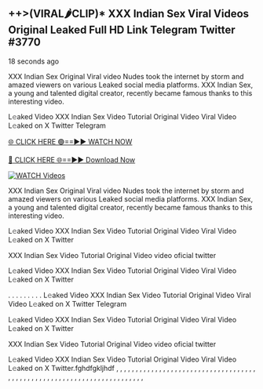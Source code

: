 ## ++>(VIRAL🌶CLIP)* XXX Indian Sex Viral Videos Original Leaked Full HD Link Telegram Twitter #3770

18 seconds ago

XXX Indian Sex Original Viral video Nudes took the internet by storm and amazed viewers on various Leaked social media platforms. XXX Indian Sex, a young and talented digital creator, recently became famous thanks to this interesting video.

L𝚎aked Video XXX Indian Sex Video Tutorial Original Video Viral Video L𝚎aked on X Twitter Telegram

[🌐 CLICK HERE 🟢==►► WATCH NOW](https://dekho-ki-hoy-07-2k25.blogspot.com/2025/01/viral-live.html)

[🔴 CLICK HERE 🌐==►► Download Now](https://dekho-ki-hoy-07-2k25.blogspot.com/2025/01/viral-live.html)

[![WATCH Videos](https://i.imgur.com/dJHk4Zq.gif)](https://dekho-ki-hoy-07-2k25.blogspot.com/2025/01/viral-live.html)

XXX Indian Sex Original Viral video Nudes took the internet by storm and amazed viewers on various Leaked social media platforms. XXX Indian Sex, a young and talented digital creator, recently became famous thanks to this interesting video.

L𝚎aked Video XXX Indian Sex Video Tutorial Original Video Viral Video L𝚎aked on X Twitter

XXX Indian Sex Video Tutorial Original Video video oficial twitter

L𝚎aked Video XXX Indian Sex Video Tutorial Original Video Viral Video L𝚎aked on X Twitter

. . . . . . . . . L𝚎aked Video XXX Indian Sex Video Tutorial Original Video Viral Video L𝚎aked on X Twitter Telegram

L𝚎aked Video XXX Indian Sex Video Tutorial Original Video Viral Video L𝚎aked on X Twitter

XXX Indian Sex Video Tutorial Original Video video oficial twitter

L𝚎aked Video XXX Indian Sex Video Tutorial Original Video Viral Video L𝚎aked on X Twitter.fghdfgkljhdf
,
,
,
,
,
,
,
,
,
,
,
,
,
,
,
,
,
,
,
,
,
,
,
,
,
,
,
,
,
,
,
,
,
,
,
,
,
,
,
,
,
,
,
,
,
,
,
,
,
,
,
,
,
,
,
,
,
,
,
,
,
,
,
,
,
,
,
,
,
,
,
